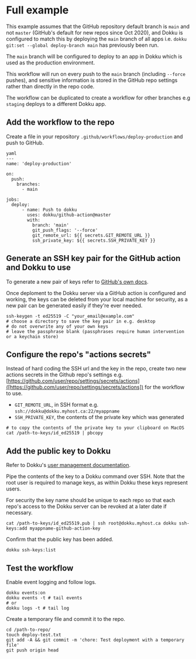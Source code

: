  # Full example

 This example assumes that the GitHub repository default branch is `main` and not `master` (GitHub's default for new repos since Oct 2020), and Dokku is configured to match this by deploying the `main` branch of all apps i.e. `dokku git:set --global deploy-branch main` has previously been run.

 The `main` branch will be configured to deploy to an app in Dokku which is used as the production environment.

 This workflow will run on every push to the `main` branch (including `--force` pushes), and sensitive information is stored in the GitHub repo settings rather than directly in the repo code.

 The workflow can be duplicated to create a workflow for other branches e.g `staging` deploys to a different Dokku app.

 ## Add the workflow to the repo

 Create a file in your repository `.github/workflows/deploy-production` and push to GitHub.

 ```
 yaml
 ---
 name: 'deploy-production'

 on:
   push:
     branches:
       - main

 jobs:
   deploy:
       - name: Push to dokku
         uses: dokku/github-action@master
         with:
           branch: 'main'
           git_push_flags: '--force'
           git_remote_url: ${{ secrets.GIT_REMOTE_URL }}
           ssh_private_key: ${{ secrets.SSH_PRIVATE_KEY }}
 ```

 ## Generate an SSH key pair for the GitHub action and Dokku to use
 
 To generate a new pair of keys refer to [GitHub's own docs](https://docs.github.com/en/authentication/connecting-to-github-with-ssh/generating-a-new-ssh-key-and-adding-it-to-the-ssh-agent).

 Once deploment to the Dokku server via a GitHub action is configured and working, the keys can be deleted from your local machine for security, as a new pair can be generated easily if they're ever needed.

 ```
 ssh-keygen -t ed25519 -C "your_email@example.com"
 # choose a directory to save the key pair in e.g. desktop
 # do not overwrite any of your own keys
 # leave the passphrase blank (passphrases require human intervention or a keychain store)
 ```

 ## Configure the repo's "actions secrets"

 Instead of hard coding the SSH url and the key in the repo, create two new actions secrets in the Github repo's settings e.g. [https://github.com/user/repo/settings/secrets/actions]([https://github.com/user/repo/settings/secrets/actions]) for the workflow to use.

 - `GIT_REMOTE_URL`, in SSH format e.g. `ssh://dokku@dokku.myhost.ca:22/myappname`
 - `SSH_PRIVATE_KEY`, the contents of the private key which was generated

 ```
 # to copy the contents of the private key to your clipboard on MacOS
 cat /path-to-keys/id_ed25519 | pbcopy 
 ```

 ## Add the public key to Dokku

 Refer to Dokku's [user management documentation](https://dokku.com/docs/deployment/user-management/).

 Pipe the contents of the key to a Dokku command over SSH. Note that the root user is required to manage keys, as within Dokku these keys represent users.

 For security the key name should be unique to each repo so that each repo's access to the Dokku server can be revoked at a later date if necessary.

 ```
 cat /path-to-keys/id_ed25519.pub | ssh root@dokku.myhost.ca dokku ssh-keys:add myappname-github-action-key
 ```

 Confirm that the public key has been added.

 ```
 dokku ssh-keys:list
 ```

 ## Test the workflow

 Enable event logging and follow logs.

 ```
 dokku events:on
 dokku events -t # tail events
 # or
 dokku logs -t # tail log
 ```

 Create a temporary file and commit it to the repo.

 ```
 cd /path-to-repo/
 touch deploy-test.txt
 git add -A && git commit -m 'chore: Test deployment with a temporary file'
 git push origin head
 ```
